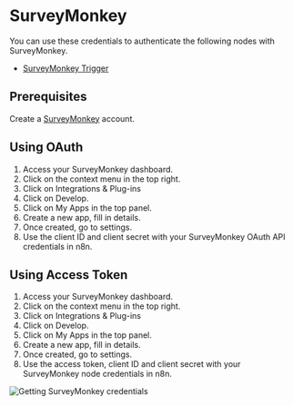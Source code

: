 # SurveyMonkey

You can use these credentials to authenticate the following nodes with SurveyMonkey.

- [SurveyMonkey Trigger](/integrations/builtin/trigger-nodes/n8n-nodes-base.surveymonkeytrigger/)


## Prerequisites

Create a [SurveyMonkey](https://surveymonkey.com/) account.

## Using OAuth

1. Access your SurveyMonkey dashboard.
2. Click on the context menu in the top right.
3. Click on Integrations & Plug-ins
4. Click on Develop.
5. Click on My Apps in the top panel.
6. Create a new app, fill in details.
7. Once created, go to settings.
8. Use the client ID and client secret with your SurveyMonkey OAuth API credentials in n8n.

## Using Access Token

1. Access your SurveyMonkey dashboard.
2. Click on the context menu in the top right.
3. Click on Integrations & Plug-ins
4. Click on Develop.
5. Click on My Apps in the top panel.
6. Create a new app, fill in details.
7. Once created, go to settings.
8. Use the access token, client ID and client secret with your SurveyMonkey node credentials in n8n.

![Getting SurveyMonkey credentials](/_images/integrations/builtin/credentials/surveymonkey/getting-credentials.gif)
